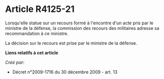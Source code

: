 # Article R4125-21

Lorsqu'elle statue sur un recours formé à l'encontre d'un acte pris par le ministre de la défense, la commission des recours
des militaires adresse sa recommandation à ce ministre. 

La décision sur le recours est prise par le ministre de la défense.

**Liens relatifs à cet article**

_Créé par_:

  - Décret n°2009-1716 du 30 décembre 2009 - art. 13
